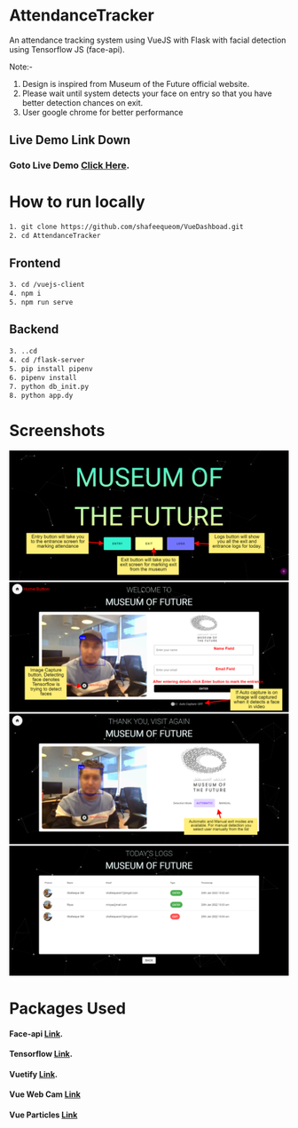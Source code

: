 # AttendanceTracker
An attendance tracking system using VueJS with Flask with facial detection using Tensorflow JS (face-api). 


Note:- 
1. Design is inspired from Museum of the Future official website. 
2. Please wait until system detects your face on entry so that you have better detection chances on exit.
3. User google chrome for better performance

## Live Demo Link Down

### Goto Live Demo [Click Here](https://attendencetracker-e66c1.web.app/).


# How to run locally
```
1. git clone https://github.com/shafeequeom/VueDashboad.git
2. cd AttendanceTracker
```
## Frontend
```
3. cd /vuejs-client
4. npm i
5. npm run serve
```

## Backend
```
3. ..cd
4. cd /flask-server
5. pip install pipenv
6. pipenv install
7. python db_init.py
8. python app.dy
```
# Screenshots
![alt text](https://github.com/shafeequeom/AttendanceTracker/blob/main/screenshots/1.%20Home.png)
![alt text](https://github.com/shafeequeom/AttendanceTracker/blob/main/screenshots/2.%20Entry.png)
![alt text](https://github.com/shafeequeom/AttendanceTracker/blob/main/screenshots/3.%20Exit.png)
![alt text](https://github.com/shafeequeom/AttendanceTracker/blob/main/screenshots/4.%20Logs.png)

# Packages Used
#### Face-api [Link](https://justadudewhohacks.github.io/face-api.js/).
#### Tensorflow [Link](https://www.tensorflow.org/js/models).
#### Vuetify [Link](https://vuetifyjs.com/).
#### Vue Web Cam [Link](https://www.npmjs.com/package/vue-web-cam)
#### Vue Particles [Link](https://vue-particles.netlify.app/)

